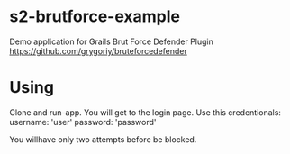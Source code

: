 s2-brutforce-example
====================

Demo application for Grails Brut Force Defender Plugin
https://github.com/grygoriy/bruteforcedefender


Using
=====
Clone and run-app.
You will get to the login page.
Use this credentionals:
username: 'user'
password: 'password'


You willhave only two attempts before be blocked.
